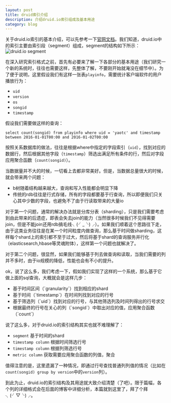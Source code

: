 ```yaml
---
layout: post
title: druid索引介绍
description: 介绍druid.io索引组成及基本用途
category: blog
---
```


关于druid.io索引的基本介绍，可以先参考一下[官网文档][1]。我们知道，druid.io中的索引主要由索引段（segment）组成，segment的结构如下所示：
![druid.io segment](http://druid.io/docs/img/druid-column-types.png)

在深入研究索引格式之前，首先有必要来了解一下各部分的基本用途（我们研究一个新的系统时，往往也需要这样，先整体了解，不要刚开始就淹没在细节中）。为了便于说明，这里假设我们有这样一张表`playinfo`，需要统计客户端软件的用户播放行为：

* `uid`
* `version`
* `os`
* `songid`
* `timestamp`

假设我们需要做这样的查询：

`select count(songid) from playinfo where uid = 'yaotc' and timestamp between 2016-01-01T00:00 and 2016-01-02T00:00`

按照关系数据库的做法，往往是根据where中指定的字段索引（`uid`），找到对应的数据行，然后根据其他字段（`timestamp`）筛选出满足所有条件的行，然后对字段应用聚合函数（`count(songid)`）。

当数据量并不大的时候，一切看上去都非常美好。但是，当数据总量很大的时候，就会带来两个问题：
<ul>
    <li>b树随着结构越来越大，查询和写入性能都会明显下降</li>
    <li>传统的rdb往往是行式存储，所有的字段都要基于行查询，所以即便我们只关心其中少数的字段，也避免不了由于行读取带来的大量io</li>
</ul>

对于第一个问题，通常的解决办法就是分库分表（sharding），只是我们需要考虑到由此带来的后遗症，即表会失去join的能力（当然很多时候我们不见得需要join，但是不能join还用rdb搞毛线╮(╯_╰)╭）。如果我们顺着这个思路往下走，由于这类业务往往是在某一个时间粒度内做查询，那么基于时间做sharding，这样每个shard上的索引都不至于过大，然后将基于shard的查询服务并行化（elasticsearch,hbase等灵魂附体），这样第一个问题也就解决了。

对于第二个问题，很显然，如果我们能够基于列去做查询和读取，当我们需要的列并不多时，由于io规模的降低，性能也会有不小的提升。

ok，说了这么多，我们考虑一下，假如我们实现了这样的一个系统，那么基于它做上面的sql查询，大概就会是这样几步：
<ul>
    <li>基于时间区间（`granularity`）找到相应的shard</li>
    <li>基于时间（`timestamp`）在时间列找到对应的行号</li>
    <li>基于筛选列（`uid`）找到对应的行号，与其他筛选列及时间列得出的行号求交</li>
    <li>根据最终的行号在关心的列（`songid`）中取出对应的值，应用聚合函数（`count`）</li>
</ul>

说了这么多，对于druid.io的索引结构其实也就不难理解了：

* `segment` 基于时间的shard
* `timestamp column` 根据时间筛选行号
* `timestamp column` 根据列筛选行号 
* `metric column` 获取需要应用聚合函数的列值，聚合

值得注意的是，这里遗漏了一种情况，即通过行号查找普通列列值的情况（比如在`count(songid) group by version`中的`version`列）。

到此为止，druid.io的索引结构及其用途就大致介绍清楚（了吧）。限于篇幅，各个列的详细格式会在后面的博客中详细分析，本篇就到这里了，拜了个拜╮(╯▽╰)╭。

[Yaotc]:    http://yaotec.info  "Yaotc"
[1]:   http://druid.io/docs/latest/design/segments.html "druid.io segments"